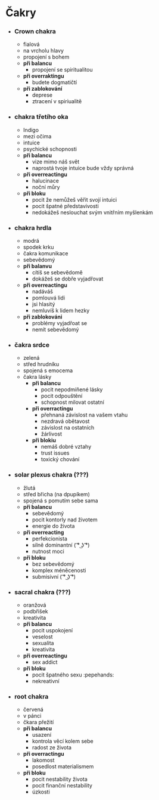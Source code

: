 # **Čakry**
- ### Crown chakra
	- fialová
	- na vrcholu hlavy
	- propojení s bohem
	- **při balancu**
		- propojení se spiritualitou
	- **při overraktingu**
		- budete dogmatičtí
	-  **při zablokování**
		- deprese
		- ztracení v spiriualitě
- ### chakra třetího oka
	- Indigo
	- mezi očima
	- intuice
	- psychické schopnosti 
	- **při balancu**
		- vize mimo náš svět
		- naprostá tvoje intuice bude vždy správná
	- **při overreactingu**
		- halucinace
		- noční můry
	- **při bloku**
		- pocit že nemůžeš věřit svojí intuici
		- pocit špatné představivosti
		- nedokážeš neslouchat svým vnitřním myšlenkám
- ### chakra hrdla
	- modrá
	- spodek krku
	- čakra komunikace
	- sebevědomý
	- **při balanvu**
		- cítíš se sebevědomě
		- dokážeš se dobře vyjadřovat
	- **při overreactingu**
		- nadáváš
		- pomlouvá lidi
		- jsi hlasitý
		- nemluvíš k lidem hezky
	- **při zablokováni**
		- problémy vyjadřoat se
		- nemít sebevědomý
- ### čakra srdce
	- zelená
	- střed hrudníku
	- spojená s emocema
	- čakra lásky
		- **při balancu**
			- pocit nepodmíňené lásky
			- pocit odpouštění
			- schopnost milovat ostatní
		- **při overractingu**
			- přehnaná závislost na vašem vtahu
			- nezdravá obětavost
			- závislost na ostatních
			- žárlivost	
		- **při blokiu**
			- nemáš dobré vztahy
			- trust issues
			- toxický chování
- ### solar plexus chakra (???)
	- žlutá
	- střed břicha (na dpupíkem)
	- spojená s pomutím sebe sama
	- **při balancu**
		- sebevědomý
		- pocit kontorly nad životem
		- energie do života
	- **při overreacting**
		- perfekcionista
		- silně dominantní ( ͡° ͜ʖ ͡°)
		- nutnost moci
	- **při bloku**
		- bez sebevědomý
		- komplex méněcenosti
		- submisivní ( ͡° ͜ʖ ͡°)
- ### sacral chakra (???)
	- oranžová
	- podbřišek
	- kreativita
	- **při balancu**
		- pocit uspokojení
		- veselost
		- sexualita
		- kreativita
	- **při overreactingu**
		- sex addict
	- **při bloku**
		- pocit špatného sexu :pepehands:
		- nekreativní
- ### root chakra
	- červená
	- v pánci
	- čkara přežití
	- **při balancu**
		- usazení 
		- kontrola věcí kolem sebe
		- radost ze života
	- **při overractingu**
		- lakomost
		- posedlost materialismem
	- **při bloku**
		- pocit nestability života
		- pocit finanční nestability
		- úzkosti
